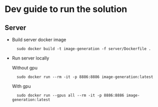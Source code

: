 # Dev guide to run the solution

## Server

- Build server docker image

        sudo docker build -t image-generation -f server/Dockerfile .


- Run server locally

    Without gpu

        sudo docker run --rm -it -p 8886:8886 image-generation:latest

    With gpu

        sudo docker run --gpus all --rm -it -p 8886:8886 image-generation:latest
